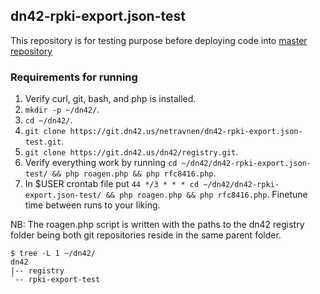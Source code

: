 ## dn42-rpki-export.json-test

This repository is for testing purpose before deploying code into [master repository](https://git.dn42.us/netravnen/dn42-rpki-export.json)

### Requirements for running

1. Verify curl, git, bash, and php is installed.
2. `mkdir -p ~/dn42/`.
3. `cd ~/dn42/`.
4. `git clone https://git.dn42.us/netravnen/dn42-rpki-export.json-test.git`.
5. `git clone https://git.dn42.us/dn42/registry.git`.
6. Verify everything work by running `cd ~/dn42/dn42-rpki-export.json-test/ && php roagen.php && php rfc8416.php`.
7. In $USER crontab file put `44 */3 * * * cd ~/dn42/dn42-rpki-export.json-test/ && php roagen.php && php rfc8416.php`. Finetune time between runs to your liking.

NB: The roagen.php script is written with the paths to the dn42 registry folder being both git repositories reside in the same parent folder.

```
$ tree -L 1 ~/dn42/
dn42
|-- registry
`-- rpki-export-test
```

